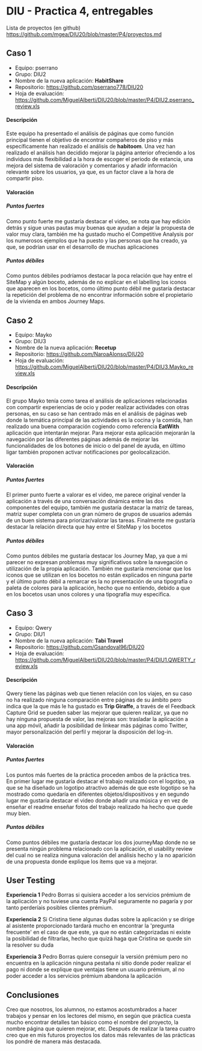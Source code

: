 # DIU - Practica 4, entregables

Lista de proyectos (en github) https://github.com/mgea/DIU20/blob/master/P4/proyectos.md

## Caso 1
* Equipo: pserrano
* Grupo: DIU2
* Nombre de la nueva aplicación: **HabitShare**
* Repositorio: https://github.com/pserrano778/DIU20
* Hoja de evaluación: https://github.com/MiguelAlberti/DIU20/blob/master/P4/DIU2.pserrano_review.xls
#### Descripción
Este equipo ha presentado el análisis de páginas que como función principal tienen el objetivo de encontrar compañeros de piso y más específicamente han realizado el análisis de **habitoom**. Una vez han realizado el análisis han decidido mejorar la página anterior ofreciendo a los individuos más flexibilidad a la hora de escoger el periodo de estancia, una mejora del sistema de valoración y comentarios y añadir información relevante sobre los usuarios, ya que, es un factor clave a la hora de compartir piso.
#### Valoración
##### Puntos fuertes
Como punto fuerte me gustaría destacar el video, se nota que hay edición detrás y sigue unas pautas muy buenas que ayudan a dejar la propuesta de valor muy clara, también me ha gustado mucho el Competitive Analysis por los numerosos ejemplos que ha puesto y las personas que ha creado, ya que, se podrían usar en el desarrollo de muchas aplicaciones
##### Puntos débiles
Como puntos débiles podríamos destacar la poca relación que hay entre el SiteMap y algún boceto, además de no explicar en el labelling los iconos que aparecen en los bocetos, como último punto débil me gustaría destacar la repetición del problema de no encontrar información sobre el propietario de la vivienda en ambos Journey Maps.

## Caso 2
* Equipo: Mayko 
* Grupo: DIU3
* Nombre de la nueva aplicación: **Recetup**
* Repositorio: https://github.com/NaroaAlonso/DIU20
* Hoja de evaluación: https://github.com/MiguelAlberti/DIU20/blob/master/P4/DIU3.Mayko_review.xls
#### Descripción
El grupo Mayko tenía como tarea el análisis de aplicaciones relacionadas con compartir experiencias de ocio y poder realizar actividades con otras personas, en su caso se han centrado más en el análisis de páginas web donde la temática principal de las actividades es la cocina y la comida, han realizado una buena comparación cogiendo como referencia **EatWith** aplicación que intentarán mejorar.
Para mejorar esta aplicación mejorarán la navegación por las diferentes páginas además de mejorar las funcionalidades de los botones de inicio o del panel de ayuda, en último ligar también proponen activar notificaciones por geolocalización.
#### Valoración
##### Puntos fuertes
El primer punto fuerte a valorar es el video, me parece original vender la aplicación a través de una conversación dinámica entre las dos componentes del equipo, también me gustaría destacar la matriz de tareas, matriz super completa con un gran número de grupos de usuarios además de un buen sistema para priorizar/valorar las tareas. Finalmente me gustaría destacar la relación directa que hay entre el SiteMap y los bocetos
##### Puntos débiles
Como puntos débiles me gustaría destacar los Journey Map, ya que a mi parecer no expresan problemas muy significativos sobre la navegación o utilización de la propia aplicación. También me gustaría mencionar que los iconos que se utilizan en los bocetos no están explicados en ninguna parte y el último punto débil a remarcar es la no presentación de una tipografía o paleta de colores para la aplicación, hecho que no entiendo, debido a que en los bocetos usan unos colores y una tipografía muy especifica.


## Caso 3
* Equipo: Qwery
* Grupo: DIU1
* Nombre de la nueva aplicación: **Tabi Travel**
* Repositorio: https://github.com/Gsandoval96/DIU20
* Hoja de evaluación: https://github.com/MiguelAlberti/DIU20/blob/master/P4/DIU1.QWERTY_review.xls
#### Descripción
Qwery tiene las páginas web que tienen relación con los viajes, en su caso no ha realizado ninguna comparación entre páginas de su ámbito pero indica que la que más le ha gustado es **Trip Giraffe**, a través de el Feedback Capture Grid se pueden saber las mejorar que quieren realizar, ya que no hay ninguna propuesta de valor, las mejoras son: trasladar la aplicación a una app móvil, añadir la posibilidad de linkear más páginas como Twitter, mayor personalización del perfil y mejorar la disposición del log-in.
#### Valoración
##### Puntos fuertes
Los puntos más fuertes de la práctica proceden ambos de la práctica tres. En primer lugar me gustaría destacar el trabajo realizado con el logotipo, ya que se ha diseñado un logotipo atractivo además de que este logotipo se ha mostrado como quedaría en diferentes objetos/dispositivos y en segundo lugar me gustaría destacar el video donde añadir una música y en vez de enseñar el readme enseñar fotos del trabajo realizado ha hecho que quede muy bien.
##### Puntos débiles
Como puntos débiles me gustaría destacar los dos journeyMap donde no se presenta ningún problema relacionado con la aplicación, el usability review del cual no se realiza ninguna valoración del análisis hecho y la no aparición de una propuesta donde explique los ítems que va a mejorar.



## User Testing

**Experiencia 1**
Pedro Borras si quisiera acceder a los servicios prémium de la aplicación y no tuviese una cuenta PayPal seguramente no pagaría y por tanto perderíais posibles clientes prémium.

**Experiencia 2**
Si Cristina tiene algunas dudas sobre la aplicación y se dirige al asistente proporcionado tardará mucho en encontrar la 'pregunta frecuente' en el caso de que este, ya que no están categorizadas ni existe la posibilidad de filtrarlas, hecho que quizá haga que Cristina se quede sin la resolver su duda

**Experiencia 3**
Pedro Borras quiere conseguir la versión prémium pero no encuentra en la aplicación ninguna pestaña ni sitio donde poder realizar el pago ni donde se explique que ventajas tiene un usuario prémium, al no poder acceder a los servicios prémium abandona la aplicación


## Conclusiones
Creo que nosotros, los alumnos, no estamos acostumbrados a hacer trabajos y pensar en los lectores del mismo, en según que práctica cuesta mucho encontrar detalles tan básico como el nombre del proyecto, la nombre página que quieren mejorar, etc. Después de realizar la tarea cuatro creo que en mis futuros proyectos los datos más relevantes de las prácticas los pondré de manera más destacada.
